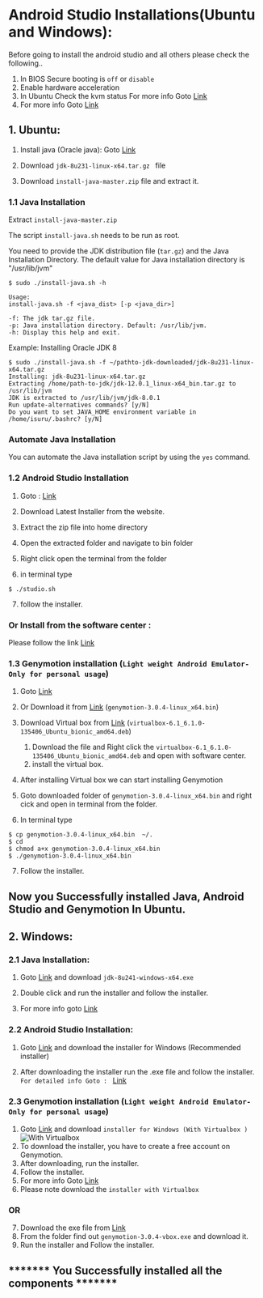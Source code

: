 # Android Studio Installations(Ubuntu and Windows):

Before going to install the android studio and all others please check the following..

1. In BIOS Secure booting is ```off``` or ```disable```
2. Enable hardware acceleration
3. In Ubuntu Check the kvm status For more info Goto [Link](https://www.alibabacloud.com/blog/how-to-install-and-configure-kvm-on-ubuntu-18-04_595501)
4. For more info Goto [Link](https://2nwiki.2n.cz/pages/viewpage.action?pageId=75202968)

## 1. Ubuntu:

1. Install java (Oracle java): Goto [Link](https://drive.google.com/open?id=17XZY3wBfin_wJ6RMRj8V3h58PqWp-LRK)

2. Download  ```jdk-8u231-linux-x64.tar.gz ``` file
3. Download  ```install-java-master.zip``` file and extract it.


### 1.1 Java Installation

Extract ```install-java-master.zip```

The script ```install-java.sh``` needs to be run as root.

You need to provide the JDK distribution file (`tar.gz`) and the Java Installation Directory. The default value for Java installation directory is "/usr/lib/jvm"

```console
$ sudo ./install-java.sh -h

Usage: 
install-java.sh -f <java_dist> [-p <java_dir>]

-f: The jdk tar.gz file.
-p: Java installation directory. Default: /usr/lib/jvm.
-h: Display this help and exit.

```
Example: Installing Oracle JDK 8

```console
$ sudo ./install-java.sh -f ~/pathto-jdk-downloaded/jdk-8u231-linux-x64.tar.gz 
Installing: jdk-8u231-linux-x64.tar.gz
Extracting /home/path-to-jdk/jdk-12.0.1_linux-x64_bin.tar.gz to /usr/lib/jvm
JDK is extracted to /usr/lib/jvm/jdk-8.0.1
Run update-alternatives commands? [y/N] 
Do you want to set JAVA_HOME environment variable in /home/isuru/.bashrc? [y/N]
```

### Automate Java Installation

You can automate the Java installation script by using the `yes` command.

### 1.2 Android Studio Installation

1. Goto : [Link](https://developer.android.com/studio?gclid=EAIaIQobChMIrOebs9CF5wIVzQorCh1uhAL6EAAYASAAEgLm2_D_BwE)

2. Download Latest Installer from the website.
3. Extract the zip file into home directory
4. Open the extracted folder and navigate to bin folder
5. Right click open the terminal from the folder 
6. in terminal type

```console
$ ./studio.sh
```

7. follow the installer.

### Or Install from the software center :

Please follow the link [Link](https://vitux.com/how-to-install-android-studio-ide-on-ubuntu/)


### 1.3 Genymotion installation (```Light weight Android Emulator- Only for personal usage```)

1. Goto [Link](https://www.genymotion.com/fun-zone/)
2. Or Download it from [Link](https://drive.google.com/open?id=17XZY3wBfin_wJ6RMRj8V3h58PqWp-LRK) (```genymotion-3.0.4-linux_x64.bin```)
3. Download Virtual box from 
    [Link](https://drive.google.com/open?id=17XZY3wBfin_wJ6RMRj8V3h58PqWp-LRK) (```virtualbox-6.1_6.1.0-135406_Ubuntu_bionic_amd64.deb```)

    1. Download the file and Right click the ```virtualbox-6.1_6.1.0-135406_Ubuntu_bionic_amd64.deb``` and open with software center.
    2. install the virtual box.
4. After installing Virtual box we can start installing Genymotion
5. Goto downloaded folder of ```genymotion-3.0.4-linux_x64.bin``` and  right cick and open in terminal from the folder.
6. In terminal type

```console
$ cp genymotion-3.0.4-linux_x64.bin  ~/.
$ cd 
$ chmod a+x genymotion-3.0.4-linux_x64.bin
$ ./genymotion-3.0.4-linux_x64.bin
```

7. Follow the installer.

## Now you Successfully installed Java, Android Studio and Genymotion In Ubuntu.


## 2. Windows:

### 2.1 Java Installation:

1. Goto [Link](https://drive.google.com/open?id=17XZY3wBfin_wJ6RMRj8V3h58PqWp-LRK) and download ```jdk-8u241-windows-x64.exe```
2. Double click and run the installer and follow the installer.

3. For more info goto [Link](https://www.shaileshjha.com/step-by-step-how-to-download-and-install-java-se-jdk-8-on-windows-10/)

### 2.2 Android Studio Installation:

1. Goto [Link](https://developer.android.com/studio/) and download the installer for Windows (Recommended installer)

2. After downloading the installer run the .exe file and follow the installer.
 ```For detailed info Goto : ``` [Link](https://www.onlinetutorialspoint.com/android/how-to-install-android-studio-on-windows-10.html)

### 2.3 Genymotion installation (```Light weight Android Emulator- Only for personal usage```)
 
1. Goto [Link](https://www.genymotion.com/fun-zone/)  and  download ```installer for Windows (With Virtualbox )```
![With Virtualbox](https://github.com/Anooppandikashala/AndroidStudio/blob/master/image004.jpg)
2. To download the installer, you have to create a free account on Genymotion.
3. After downloading, run the installer.
4. Follow the installer.
5. For more info Goto [Link](https://acadgild.com/blog/install-genymotion-windows)
6. Please note download the ```installer with Virtualbox```

### OR
7. Download the exe file from [Link](https://drive.google.com/open?id=17XZY3wBfin_wJ6RMRj8V3h58PqWp-LRK)
8. From the folder find out ```genymotion-3.0.4-vbox.exe``` and download it.
9. Run the installer and Follow the installer.

## ******* You Successfully installed all the components *******


